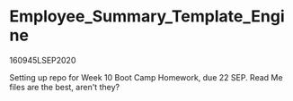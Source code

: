 # Employee_Summary_Template_Engine

160945LSEP2020

Setting up repo for Week 10 Boot Camp Homework, due 22 SEP.  Read Me files are the best, aren't they?  
